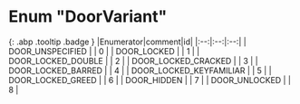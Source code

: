 # Enum "DoorVariant"
[ ](#){: .abp .tooltip .badge }
|Enumerator|comment|id|
|:--:|:--:|:--:|
| DOOR_UNSPECIFIED |  | 0 |
| DOOR_LOCKED |  | 1 |
| DOOR_LOCKED_DOUBLE |  | 2 |
| DOOR_LOCKED_CRACKED |  | 3 |
| DOOR_LOCKED_BARRED |  | 4 |
| DOOR_LOCKED_KEYFAMILIAR |  | 5 |
| DOOR_LOCKED_GREED |  | 6 |
| DOOR_HIDDEN |  | 7 |
| DOOR_UNLOCKED |  | 8 |